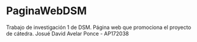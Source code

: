 # PaginaWebDSM
Trabajo de investigación 1 de DSM. Página web que promociona el proyecto de cátedra.
Josué David Avelar Ponce - AP172038